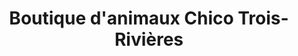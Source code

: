 ---
title: "Boutique d'animaux Chico Trois-Rivières"
url: /trois-rivieres/boutique-danimaux-chico-trois-rivieres/
shop: pet
---
